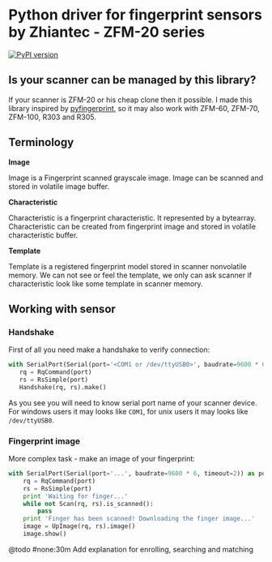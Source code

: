 # Python driver for fingerprint sensors by Zhiantec - ZFM-20 series

[![PyPI version](https://badge.fury.io/py/fpscanner.svg)](https://badge.fury.io/py/fpscanner)

## Is your scanner can be managed by this library?
If your scanner is ZFM-20 or his cheap clone then it possible. I made this library inspired by 
[pyfingerprint](https://github.com/bastianraschke/pyfingerprint), so it may also work with ZFM-60, ZFM-70, ZFM-100,
R303 and R305.

## Terminology

**Image**

  Image is a Fingerprint scanned grayscale image. Image can be scanned and stored in volatile image buffer.
   
**Characteristic**

  Characteristic is a fingerprint characteristic. It represented by a bytearray. Characteristic can be created from 
  fingerprint image and stored in volatile characteristic buffer.
  
**Template**

  Template is a registered fingerprint model stored in scanner nonvolatile memory. 
  We can not see or feel the template, we only can ask scanner if characteristic look like some template 
  in scanner memory.
  
## Working with sensor
 
### Handshake
 
First of all you need make a handshake to verify connection:
 ```python
with SerialPort(Serial(port='<COM1 or /dev/ttyUSB0>', baudrate=9600 * 6, timeout=2)) as port:
    rq = RqCommand(port)
    rs = RsSimple(port)
    Handshake(rq, rs).make()
```
As you see you will need to know serial port name of your scanner device. For windows users it may looks like `COM1`,
for unix users it may looks like `/dev/ttyUSB0`.

### Fingerprint image

More complex task - make an image of your fingerprint:
```python
with SerialPort(Serial(port='...', baudrate=9600 * 6, timeout=2)) as port:
    rq = RqCommand(port)
    rs = RsSimple(port)
    print 'Waiting for finger...'
    while not Scan(rq, rs).is_scanned():
        pass
    print 'Finger has been scanned! Downloading the finger image...'
    image = UpImage(rq, rs).image()
    image.show()
```

@todo #none:30m Add explanation for enrolling, searching and matching